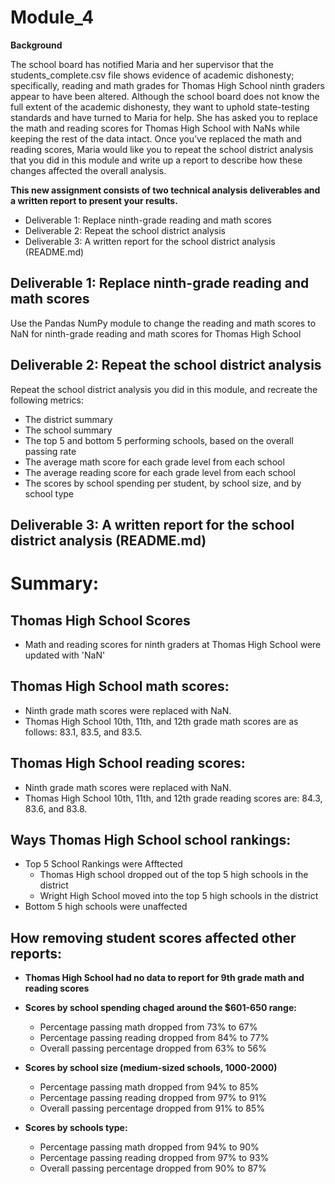 # Module_4

**Background**

The school board has notified Maria and her supervisor that the students_complete.csv file shows evidence of academic dishonesty; specifically, reading and math grades for Thomas High School ninth graders appear to have been altered. Although the school board does not know the full extent of the academic dishonesty, they want to uphold state-testing standards and have turned to Maria for help. She has asked you to replace the math and reading scores for Thomas High School with NaNs while keeping the rest of the data intact. Once you’ve replaced the math and reading scores, Maria would like you to repeat the school district analysis that you did in this module and write up a report to describe how these changes affected the overall analysis.

**This new assignment consists of two technical analysis deliverables and a written report to present your results.**

  - Deliverable 1: Replace ninth-grade reading and math scores
  - Deliverable 2: Repeat the school district analysis
  - Deliverable 3: A written report for the school district analysis (README.md)

  ## Deliverable 1: Replace ninth-grade reading and math scores
  Use the Pandas NumPy module to change the reading and math scores to NaN for ninth-grade reading and math scores for Thomas High School
  
  ## Deliverable 2: Repeat the school district analysis
  
Repeat the school district analysis you did in this module, and recreate the following metrics:

- The district summary
- The school summary
- The top 5 and bottom 5 performing schools, based on the overall passing rate
- The average math score for each grade level from each school
- The average reading score for each grade level from each school
- The scores by school spending per student, by school size, and by school type
  
 ## Deliverable 3: A written report for the school district analysis (README.md)
  
# Summary:

  ## Thomas High School Scores
   -  Math and reading scores for ninth graders at Thomas High School were updated with 'NaN'

  ## Thomas High School math scores:
  - Ninth grade math scores were replaced with NaN. 
  - Thomas High School 10th, 11th, and 12th grade math scores are as follows: 83.1, 83.5, and 83.5.

  ## Thomas High School reading scores:
  - Ninth grade math scores were replaced with NaN. 
  - Thomas High School 10th, 11th, and 12th grade reading scores are: 84.3, 83.6, and 83.8.

## Ways Thomas High School school rankings:
- Top 5 School Rankings were Afftected
    - Thomas High school dropped out of the top 5 high schools in the district
    - Wright High School moved into the top 5 high schools in the district
- Bottom 5 high schools were unaffected

## How removing student scores affected other reports:
- **Thomas High School had no data to report for 9th grade math and reading scores**

- **Scores by school spending chaged around the $601-650 range:**
     - Percentage passing math dropped from 73% to 67%
     - Percentage passing reading dropped from 84% to 77%
     - Overall passing percentage dropped from 63% to 56%
     
- **Scores by school size (medium-sized schools, 1000-2000)**
     - Percentage passing math dropped from 94% to 85%
     - Percentage passing reading dropped from 97% to 91%
     - Overall passing percentage dropped from 91% to 85%
     
- **Scores by schools type:**
     - Percentage passing math dropped from 94% to 90%
     - Percentage passing reading dropped from 97% to 93%
     - Overall passing percentage dropped from 90% to 87%

